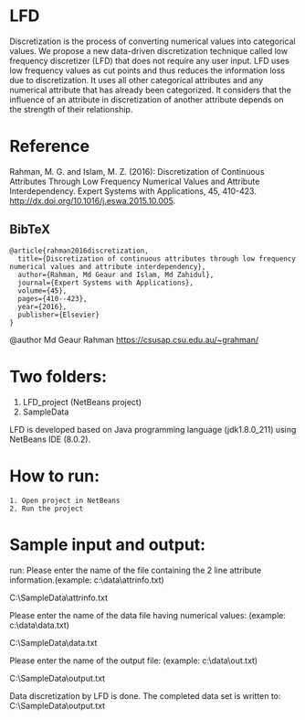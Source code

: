# LFD

Discretization is the process of converting numerical values into categorical values. We propose a new data-driven discretization technique called low frequency discretizer (LFD) that does not require any user input. LFD uses low frequency values as cut points and thus reduces the information loss due to discretization. It uses all other categorical attributes and any numerical attribute that has already been categorized. It considers that the influence of an attribute in discretization of another attribute depends on the strength of their relationship.

# Reference

Rahman, M. G. and Islam, M. Z. (2016): Discretization of Continuous Attributes Through Low Frequency Numerical Values and Attribute Interdependency. Expert Systems with Applications, 45, 410-423. http://dx.doi.org/10.1016/j.eswa.2015.10.005. 

## BibTeX
```
@article{rahman2016discretization,
  title={Discretization of continuous attributes through low frequency numerical values and attribute interdependency},
  author={Rahman, Md Geaur and Islam, Md Zahidul},
  journal={Expert Systems with Applications},
  volume={45},
  pages={410--423},
  year={2016},
  publisher={Elsevier}
}
```

@author Md Geaur Rahman <https://csusap.csu.edu.au/~grahman/>
  
# Two folders:
 
 1. LFD_project (NetBeans project)
 2. SampleData 
 
 LFD is developed based on Java programming language (jdk1.8.0_211) using NetBeans IDE (8.0.2). 
 
# How to run:
 
	1. Open project in NetBeans
	2. Run the project

# Sample input and output:
run:
Please enter the name of the file containing the 2 line attribute information.(example: c:\data\attrinfo.txt)

C:\SampleData\attrinfo.txt

Please enter the name of the data file having numerical values: (example: c:\data\data.txt)

C:\SampleData\data.txt

Please enter the name of the output file: (example: c:\data\out.txt)

C:\SampleData\output.txt


Data discretization by LFD is done. The completed data set is written to:  
C:\SampleData\output.txt